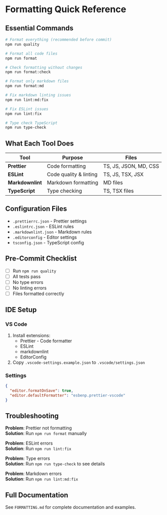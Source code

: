 # Formatting Quick Reference

## Essential Commands

```bash
# Format everything (recommended before commit)
npm run quality

# Format all code files
npm run format

# Check formatting without changes
npm run format:check

# Format only markdown files
npm run format:md

# Fix markdown linting issues
npm run lint:md:fix

# Fix ESLint issues
npm run lint:fix

# Type check TypeScript
npm run type-check
```

## What Each Tool Does

| Tool             | Purpose                | Files                 |
| ---------------- | ---------------------- | --------------------- |
| **Prettier**     | Code formatting        | TS, JS, JSON, MD, CSS |
| **ESLint**       | Code quality & linting | TS, JS, TSX, JSX      |
| **Markdownlint** | Markdown formatting    | MD files              |
| **TypeScript**   | Type checking          | TS, TSX files         |

## Configuration Files

- `.prettierrc.json` - Prettier settings
- `.eslintrc.json` - ESLint rules
- `.markdownlint.json` - Markdown rules
- `.editorconfig` - Editor settings
- `tsconfig.json` - TypeScript config

## Pre-Commit Checklist

- [ ] Run `npm run quality`
- [ ] All tests pass
- [ ] No type errors
- [ ] No linting errors
- [ ] Files formatted correctly

## IDE Setup

### VS Code

1. Install extensions:
   - Prettier - Code formatter
   - ESLint
   - markdownlint
   - EditorConfig
2. Copy `.vscode-settings.example.json` to `.vscode/settings.json`

### Settings

```json
{
  "editor.formatOnSave": true,
  "editor.defaultFormatter": "esbenp.prettier-vscode"
}
```

## Troubleshooting

**Problem**: Prettier not formatting  
**Solution**: Run `npm run format` manually

**Problem**: ESLint errors  
**Solution**: Run `npm run lint:fix`

**Problem**: Type errors  
**Solution**: Run `npm run type-check` to see details

**Problem**: Markdown errors  
**Solution**: Run `npm run lint:md:fix`

## Full Documentation

See `FORMATTING.md` for complete documentation and examples.
